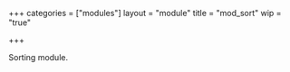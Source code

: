 +++
categories = ["modules"]
layout = "module"
title = "mod_sort"
wip = "true"

+++

Sorting module.
